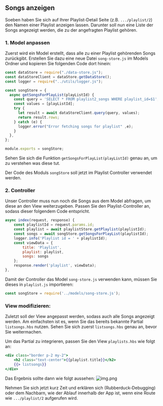 ## Songs anzeigen

Soeben haben Sie sich auf Ihrer Playlist-Detail Seite (z.B. `.../playlist/2`) den Namen einer Playlist anzeigen lassen.
Darunter soll nun eine Liste der Songs angezeigt werden, die zu der angefragten Playlist gehören.

### 1. Model anpassen
Zuerst wird ein Model erstellt, dass alle zu einer Playlist gehörenden Songs zurückgibt.
Erstellen Sie dazu eine neue Datei `song-store.js` im Models Ordner und kopieren Sie folgenden Code dort hinein:

~~~ js
const dataStore = require("./data-store.js");
const dataStoreClient = dataStore.getDataStore();
const logger = require("../utils/logger.js");

const songStore = {
  async getSongsForPlayList(playListId) {
    const query = 'SELECT * FROM playlist2_songs WHERE playlist_id=$1';
    const values = [playListId];
    try {
      let result = await dataStoreClient.query(query, values);
      return result.rows;
    } catch (e) {
      logger.error("Error fetching songs for playlist" ,e);
    }
  },
};

module.exports = songStore;
~~~

Sehen Sie sich die Funktion `getSongsForPlayList(playListId)` genau an, um zu verstehen was diese tut.

Der Code des Moduls `songStore` soll jetzt im Playlist Controller verwendet werden.

### 2. Controller
Unser Controller muss nun noch die Songs aus dem Model abfragen, um diese an den View weiterzugeben.
Passen Sie den Playlist-Controller an, sodass dieser folgendem Code entspricht.

~~~ js
async index(request, response) {
    const playlistId = request.params.id;
    const playlist = await playlistStore.getPlaylist(playlistId);
    const songs = await songStore.getSongsForPlayList(playlistId);
    logger.info('Playlist id = ' + playlistId);
    const viewData = {
        title: 'Playlist',
        playlist: playlist,
        songs: songs
    };
    response.render('playlist', viewData);
},
~~~

Damit der Controller das Model `song-store.js` verwenden kann, müssen Sie dieses in `playlist.js` importieren:

```js
const songStore = require('../models/song-store.js');
```

### View modifizieren:

Zuletzt soll der View angepasst werden, sodass auch alle Songs angezeigt werden. Am einfachsten ist es, wenn Sie das bereits bekannte Partial `listsongs.hbs` nutzen. Sehen Sie sich zuerst `listsongs.hbs` genau an, bevor Sie weitermachen.

Um das Partial zu integrieren, passen Sie den View `playlists.hbs` wie folgt an:
~~~ handlebars
<div class="border p-2 my-2">
    <h2 class="text-center">{{playlist.title}}</h2>
    {{> listsongs}}
</div>
~~~

Das Ergebnis sollte dann wie folgt aussehen:
![img.png](img/Anpassung_07.png)

Nehmen Sie sich jetzt kurz Zeit und erklären sich (Rubberduck-Debugging) oder dem Nachbarn, wie der Ablauf innerhalb der App ist, wenn eine Route wie `.../playlist/2` aufgerufen wird.
